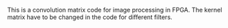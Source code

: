 This is a convolution matrix code for image processing in FPGA.
The kernel matrix have to be changed in the code for different filters.
